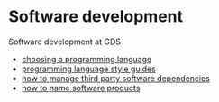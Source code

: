 # Software development

Software development at GDS

- [choosing a programming language](software-development/choose-programming-lang)
- [programming language style guides](software-development/style-guides)
- [how to manage third party software dependencies](software-development/tracking-dependencies)
- [how to name software products](software-development/naming-software)